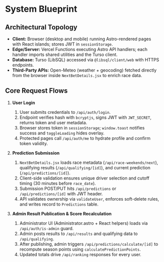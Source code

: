 # System Blueprint
## Architectural Topology
- **Client:** Browser (desktop and mobile) running Astro-rendered pages with React islands; stores JWT in `sessionStorage`.
- **Edge/Server:** Vercel Functions executing Astro API handlers; each handler imports shared utilities and the Turso client.
- **Database:** Turso (LibSQL) accessed via `@libsql/client/web` with HTTPS endpoints.
- **Third-Party APIs:** Open-Meteo (weather + geocoding) fetched directly from the browser inside `NextBetDetails.jsx` to enrich race data.

## Core Request Flows
1. **User Login**
   1. User submits credentials to `/api/auth/login`.
   2. Endpoint verifies hash with `bcryptjs`, signs JWT with `JWT_SECRET`, returns token and user metadata.
   3. Browser stores token in `sessionStorage`; `window.toast` notifies success and `toggleLoading` hides overlay.
   4. Protected pages call `/api/auth/me` to hydrate profile and confirm token validity.

2. **Prediction Submission**
   1. `NextBetDetails.jsx` loads race metadata (`/api/race-weekends/next`), qualifying results (`/api/qualifying/[id]`), and current prediction (`/api/predictions/[id]`).
   2. Client-side validation ensures unique driver selection and cutoff timing (30 minutes before `race_date`).
   3. Submission POST/PUT hits `/api/predictions` or `/api/predictions/[id]` with JWT header.
   4. API validates ownership via `validateUser`, enforces soft-delete rules, and writes record to `Predictions` table.

3. **Admin Result Publication & Score Recalculation**
   1. Administrator UI (Administrator.astro + React helpers) loads via `/api/auth/is-admin` guard.
   2. Admin posts results to `/api/results` and qualifying data to `/api/qualifying`.
   3. After publishing, admin triggers `/api/predictions/calculate/[id]` to recompute season points using `calculatePredictionPoints`.
   4. Updated totals drive `/api/ranking` responses for every user.
